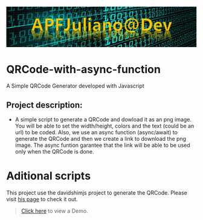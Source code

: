 ![Juliano Costa](https://raw.githubusercontent.com/julianojcs/julianojcs.github.io/master/apfjuliano.dev.png)

# QRCode-with-async-function
A Simple QRCode Generator developed with Javascript

## Project description:
- A simple script to generate a QRCode and dowload it as an png image. You will be able to set the width/height, colors and the text (could be an url) to be coded. Also, we use an async function (async/await) to generate the QRCode and then we create a link to download the png image. The async funtion garantee that the link will be able to be used only when the QRCode is done.

# Aditional scripts
This project use the davidshimjs project to generate the QRCode. Please visit [his page](https://github.com/davidshimjs/qrcodejs) to check it out.

> [Click here](https://qrcode.apfjuliano.com.br/) to view a Demo.
